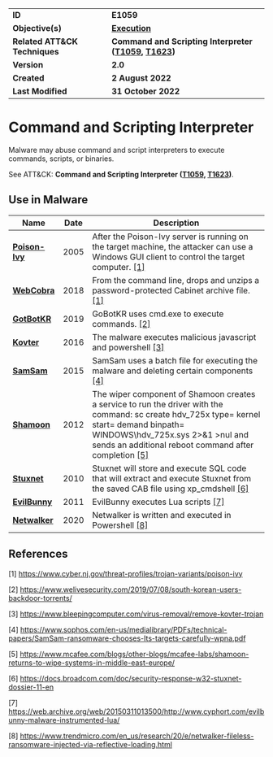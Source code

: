 <table>
<tr>
<td><b>ID</b></td>
<td><b>E1059</b></td>
</tr>
<tr>
<td><b>Objective(s)</b></td>
<td><b><a href="../execution">Execution</a></b></td>
</tr>
<tr>
<td><b>Related ATT&CK Techniques</b></td>
<td><b>Command and Scripting Interpreter (<a href="https://attack.mitre.org/techniques/T1059">T1059</a>, <a href="https://attack.mitre.org/techniques/T1623">T1623</a>)</b></td>
</tr>
<tr>
<td><b>Version</b></td>
<td><b>2.0</b></td>
</tr>
<tr>
<td><b>Created</b></td>
<td><b>2 August 2022</b></td>
</tr>
<tr>
<td><b>Last Modified</b></td>
<td><b>31 October 2022</b></td>
</tr>
</table>


# Command and Scripting Interpreter

Malware may abuse command and script interpreters to execute commands, scripts, or binaries.

See ATT&CK: **Command and Scripting Interpreter ([T1059](https://attack.mitre.org/techniques/T1059), [T1623](https://attack.mitre.org/techniques/T1623))**.

## Use in Malware

|Name|Date|Description|
|---|---|---|
|[**Poison-Ivy**](../xample-malware/poison-ivy.md)|2005|After the Poison-Ivy server is running on the target machine, the attacker can use a Windows GUI client to control the target computer. [[1]](#1)|
|[**WebCobra**](../xample-malware/webcobra.md)|2018|From the command line, drops and unzips a password-protected Cabinet archive file. [[1]](#1)|
|[**GotBotKR**](../xample-malware/gobotkr.md)|2019|GoBotKR uses cmd.exe to execute commands. [[2]](#2)|
|[**Kovter**](../xample-malware/kovter.md)|2016|The malware executes malicious javascript and powershell [[3]](#3)|
|[**SamSam**](../xample-malware/samsam.md)|2015|SamSam uses a batch file for executing the malware and deleting certain components   [[4]](#4)|
|[**Shamoon**](../xample-malware/shamoon.md)|2012|The wiper component of Shamoon creates a service to run the driver with the command: sc create hdv_725x type= kernel start= demand binpath= WINDOWS\hdv_725x.sys 2>&1 >nul and sends an additional reboot command after completion [[5]](#5)|
|[**Stuxnet**](../xample-malware/stuxnet.md)|2010|Stuxnet will store and execute SQL code that will extract and execute Stuxnet from the saved CAB file using xp_cmdshell  [[6]](#6)|
|[**EvilBunny**](../xample-malware/evilbunny.md)|2011|EvilBunny executes Lua scripts [[7]](#7)|
|[**Netwalker**](../xample-malware/netwalker.md)|2020|Netwalker is written and executed in Powershell [[8]](#8)|

## References

<a name="1">[1]</a> https://www.cyber.nj.gov/threat-profiles/trojan-variants/poison-ivy

<a name="2">[2]</a> https://www.welivesecurity.com/2019/07/08/south-korean-users-backdoor-torrents/

<a name="3">[3]</a> https://www.bleepingcomputer.com/virus-removal/remove-kovter-trojan

<a name="4">[4]</a> https://www.sophos.com/en-us/medialibrary/PDFs/technical-papers/SamSam-ransomware-chooses-Its-targets-carefully-wpna.pdf

<a name="5">[5]</a> https://www.mcafee.com/blogs/other-blogs/mcafee-labs/shamoon-returns-to-wipe-systems-in-middle-east-europe/

<a name="6">[6]</a> https://docs.broadcom.com/doc/security-response-w32-stuxnet-dossier-11-en

<a name="7">[7]</a> https://web.archive.org/web/20150311013500/http://www.cyphort.com/evilbunny-malware-instrumented-lua/

<a name="8">[8]</a> https://www.trendmicro.com/en_us/research/20/e/netwalker-fileless-ransomware-injected-via-reflective-loading.html